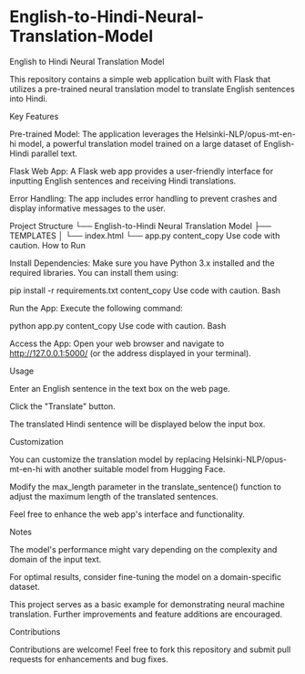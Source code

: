 # English-to-Hindi-Neural-Translation-Model
English to Hindi Neural Translation Model

This repository contains a simple web application built with Flask that utilizes a pre-trained neural translation model to translate English sentences into Hindi.

Key Features

Pre-trained Model: The application leverages the Helsinki-NLP/opus-mt-en-hi model, a powerful translation model trained on a large dataset of English-Hindi parallel text.

Flask Web App: A Flask web app provides a user-friendly interface for inputting English sentences and receiving Hindi translations.

Error Handling: The app includes error handling to prevent crashes and display informative messages to the user.

Project Structure
└── English-to-Hindi Neural Translation Model
    ├── TEMPLATES
    │   └── index.html
    └── app.py
content_copy
Use code with caution.
How to Run

Install Dependencies: Make sure you have Python 3.x installed and the required libraries. You can install them using:

pip install -r requirements.txt
content_copy
Use code with caution.
Bash

Run the App: Execute the following command:

python app.py
content_copy
Use code with caution.
Bash

Access the App: Open your web browser and navigate to http://127.0.0.1:5000/ (or the address displayed in your terminal).

Usage

Enter an English sentence in the text box on the web page.

Click the "Translate" button.

The translated Hindi sentence will be displayed below the input box.

Customization

You can customize the translation model by replacing Helsinki-NLP/opus-mt-en-hi with another suitable model from Hugging Face.

Modify the max_length parameter in the translate_sentence() function to adjust the maximum length of the translated sentences.

Feel free to enhance the web app's interface and functionality.

Notes

The model's performance might vary depending on the complexity and domain of the input text.

For optimal results, consider fine-tuning the model on a domain-specific dataset.

This project serves as a basic example for demonstrating neural machine translation. Further improvements and feature additions are encouraged.

Contributions

Contributions are welcome! Feel free to fork this repository and submit pull requests for enhancements and bug fixes.
